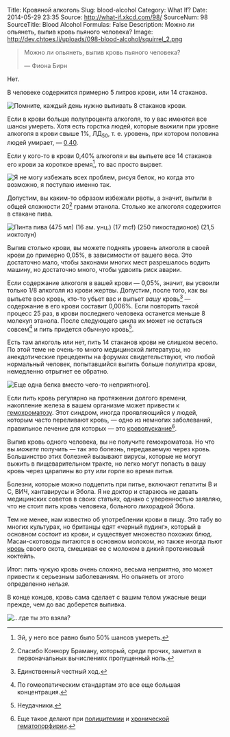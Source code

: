 Title: Кровяной алкоголь
Slug: blood-alcohol
Category: What If?
Date: 2014-05-29 23:35
Source: http://what-if.xkcd.com/98/
SourceNum: 98
SourceTitle: Blood Alcohol
Formulas: False
Description: Можно ли опьянеть, выпив кровь пьяного человека?
Image: http://dev.chtoes.li/uploads/098-blood-alcohol/squirrel_2.png

> Можно ли опьянеть, выпив кровь пьяного человека?
>
> — Фиона Бирн

Нет.

В человеке содержится примерно 5 литров крови, или 14 стаканов.

![](/uploads/098-blood-alcohol/glasses.png "Помните, каждый день нужно выпивать 8 стаканов крови.")

Если в крови больше полупроцента алкоголя, то у вас имеются все шансы умереть. Хотя есть горстка людей, которые выжили при уровне алкоголя в крови свыше 1%, ЛД<sub>50</sub>, т. е. уровень, при котором половина людей умирает, — [0,40](http://www.nellis.af.mil/shared/media/document/AFD-110211-015.pdf).

Если у кого-то в крови 0,40% алкоголя и вы выпьете все 14 стаканов его крови за короткое время[^1], то вас просто вырвет.

[^1]: Эй, у него все равно было 50% шансов умереть.

![](/uploads/098-blood-alcohol/squirrel_ru.png "Я не могу избежать всех проблем, рисуя белок, но когда это возможно, я поступаю именно так.")

Допустим, вы каким-то образом избежали рвоты, а значит, выпили в общей сложности 20[^2] грамм этанола. Столько же алкоголя содержится в стакане пива.

[^2]: Спасибо Коннору Браману, который, среди прочих, заметил в первоначальных вычислениях пропущенный ноль.

![](/uploads/098-blood-alcohol/beer1.png "Пинта пива (475 мл) (16 ам. унц.) (17 mcf) (250 пикостадионов) (21,5 иоктолун)")

Выпив столько крови, вы можете поднять уровень алкоголя в своей крови до примерно 0,05%, в зависимости от вашего веса. Это достаточно мало, чтобы законами многих мест разрешалось водить машину, но достаточно много, чтобы удвоить риск аварии.

Если содержание алкоголя в вашей крови — 0,05%, значит, вы усвоили только 1/8 алкоголя из крови жертвы. Допустим, после того, как вы выпьете всю кровь, кто-то убьет вас и выпьет _вашу_ кровь[^3] — содержание в его крови составит 0,006%. Если повторить такой процесс 25 раз, в крови последнего человека останется меньше 8 молекул этанола. После следующего цикла их может не остаться совсем[^4] и пить придется обычную кровь[^5].

[^3]: Единственный честный ход.
[^4]: По гомеопатическим стандартам это все еще большая концентрация.
[^5]: Неудачники.

Есть там алкоголь или нет, пить 14 стаканов крови не слишком весело. По этой теме не очень-то много медицинской литературы, но анекдотические прецеденты на форумах свидетельствуют, что любой нормальный человек, попытавшийся выпить больше полулитра крови, немедленно отрыгнет ее обратно.

![](/uploads/098-blood-alcohol/squirrel_2.png "Еще одна белка вместо чего-то неприятного].")

Если пить кровь регулярно на протяжении долгого времени, накопление железа в вашем организме может привести к [гемохроматозу](http://ru.wikipedia.org/wiki/Гемохроматоз). Этот синдром, иногда проявляющийся у людей, которым часто переливают кровь, — одно из немногих заболеваний, правильное лечение для которых — это [кровопускание](http://ru.wikipedia.org/wiki/Кровопускание)[^6].

[^6]: Еще такое делают при [полицитемии](http://ru.wikipedia.org/wiki/Истинная_полицитемия) и [хронической гематопорфирии](http://ru.wikipedia.org/wiki/Порфирия).

Выпив кровь одного человека, вы не получите гемохроматоза. Но что вы _можете_ получить — так это болезнь, передаваемую через кровь. Большинство этих болезней вызывают вирусы, которые не могут выжить в пищеварительном тракте, но легко могут попасть в вашу кровь через царапины во рту или горле во время питья.

Болезни, которые можно подцепить при питье, включают гепатиты B и C, ВИЧ, хантавирусы и Эбола. Я не доктор и стараюсь не давать медицинских советов в своих статьях, однако с уверенностью заявляю, что не стоит пить кровь человека, больного лихорадкой Эбола.

Тем не менее, нам известно об употреблении крови в пищу. Это табу во многих культурах, но британцы едят «черный пудинг», который в основном состоит из крови, и существует множество похожих блюд. Масаи-скотоводы питаются в основном молоком, но также иногда пьют [кровь](http://digitalcommons.calpoly.edu/cgi/viewcontent.cgi?article=1005&context=honors) своего скота, смешивая ее с молоком в дикий протеиновый коктейль.

Итог: пить чужую кровь очень сложно, весьма неприятно, это может привести к серьезным заболеваниям. Но опьянеть от этого определенно _нельзя_.

В конце концов, кровь сама сделает с вашим телом ужасные вещи прежде, чем до вас доберется выпивка.

![](/uploads/098-blood-alcohol/gallon_ru.png "…где ты это взяла?")
